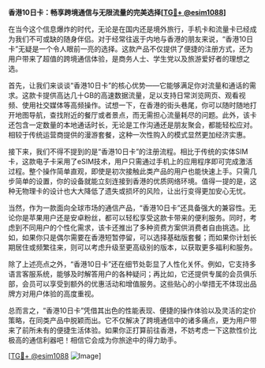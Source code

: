 **香港10日卡：畅享跨境通信与无限流量的完美选择[[TG💪+ @esim1088](https://t.me/s/esim1088)]**

在当今这个信息爆炸的时代，无论是在国内还是境外旅行，手机卡和流量卡已经成为我们不可或缺的随身伴侣。对于经常往返于内地与香港的朋友来说，“香港10日卡”无疑是一个令人眼前一亮的选择。这款产品不仅提供了便捷的注册方式，还为用户带来了超值的跨境通信体验，是商务人士、学生党以及旅游爱好者的理想之选。

首先，让我们来谈谈“香港10日卡”的核心优势——它能够满足你对流量和通话的需求。这款卡提供高达几十GB的高速数据流量，足以支持日常浏览网页、观看视频、使用社交媒体等高频操作。试想一下，在香港的街头巷尾，你可以随时随地打开地图导航，查找附近的餐厅或者景点，而无需担心流量耗尽的问题。此外，该卡还包含一定数量的本地通话时长，无论是工作沟通还是朋友聚会，都能轻松应对。相较于传统运营商提供的漫游套餐，这种一次性购入的模式显然更加经济实惠。

接下来，我们不得不提到的是“香港10日卡”的注册流程。相比于传统的实体SIM卡，这款电子卡采用了eSIM技术，用户只需通过手机上的应用程序即可完成激活过程。整个操作简单直观，即使是初次接触此类产品的用户也能快速上手。只需几步简单的设置，你的设备就能立刻连接到香港的优质网络环境。值得一提的是，这种无物理卡的设计也大大降低了遗失或损坏的风险，让出行变得更加安心无忧。

当然，作为一款面向全球市场的通信产品，“香港10日卡”还具备强大的兼容性。无论你是苹果用户还是安卓粉丝，都可以轻松享受这款卡带来的便利服务。同时，考虑到不同用户的个性化需求，该卡还推出了多种资费方案供消费者自由挑选。比如，如果你只是偶尔需要在香港短暂停留，可以选择基础版套餐；而如果你计划长期居住或频繁往来，则可以考虑升级至更高级别的版本，以获取更多福利和服务。

除了上述亮点之外，“香港10日卡”还在细节处彰显了人性化关怀。例如，它支持多语言客服系统，能够及时解答用户的各种疑问；再比如，它还提供专属的会员俱乐部，会员可以享受到额外的优惠活动和增值服务。这些贴心的小举措无不体现出品牌方对用户体验的高度重视。

总而言之，“香港10日卡”凭借其出色的性能表现、便捷的操作体验以及灵活的定价策略，在同类产品中脱颖而出。它不仅解决了跨境通信中的诸多痛点，更为用户带来了前所未有的便捷生活体验。如果你正打算前往香港，不妨考虑一下这款性价比极高的通信利器吧！相信它会成为你旅途中的得力助手。

[[TG💪+ @esim1088](https://t.me/s/esim1088) ![Image](https://i.postimg.cc/4NQfJmqS/Snipaste-2025-05-13-00-14-12.png)]